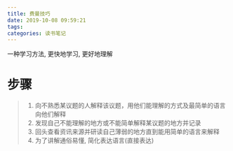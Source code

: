 ```yaml
---
title: 费曼技巧
date: 2019-10-08 09:59:21
tags:
categories: 读书笔记
---
```


一种学习方法, 更快地学习, 更好地理解

# 步骤
> 1. 向不熟悉某议题的人解释该议题，用他们能理解的方式及最简单的语言向他们解释
> 2. 发现自己不能理解的地方或不能简单解释某议题的地方并记录
> 3. 回头查看资讯来源并研读自己薄弱的地方直到能用简单的语言来解释
> 4. 为了讲解通俗易懂, 简化表达语言(直接表达)

# 
